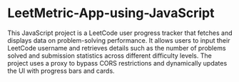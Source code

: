 # LeetMetric-App-using-JavaScript
This JavaScript project is a LeetCode user progress tracker that fetches and displays data on problem-solving performance. It allows users to input their LeetCode username and retrieves details such as the number of problems solved and submission statistics across different difficulty levels. The project uses a proxy to bypass CORS restrictions and dynamically updates the UI with progress bars and cards.
